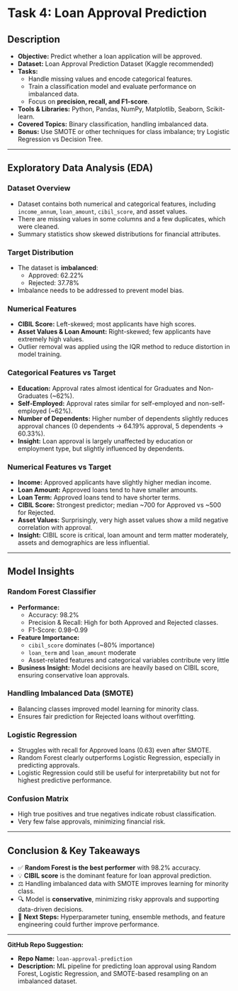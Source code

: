 # Task 4: Loan Approval Prediction

## Description
- **Objective:** Predict whether a loan application will be approved.
- **Dataset:** Loan Approval Prediction Dataset (Kaggle recommended)
- **Tasks:**
  - Handle missing values and encode categorical features.
  - Train a classification model and evaluate performance on imbalanced data.
  - Focus on **precision, recall, and F1-score**.
- **Tools & Libraries:** Python, Pandas, NumPy, Matplotlib, Seaborn, Scikit-learn.
- **Covered Topics:** Binary classification, handling imbalanced data.
- **Bonus:** Use SMOTE or other techniques for class imbalance; try Logistic Regression vs Decision Tree.

---

## Exploratory Data Analysis (EDA)

### Dataset Overview
- Dataset contains both numerical and categorical features, including `income_annum`, `loan_amount`, `cibil_score`, and asset values.
- There are missing values in some columns and a few duplicates, which were cleaned.
- Summary statistics show skewed distributions for financial attributes.

### Target Distribution
- The dataset is **imbalanced**:
  - Approved: 62.22%
  - Rejected: 37.78%
- Imbalance needs to be addressed to prevent model bias.

### Numerical Features
- **CIBIL Score:** Left-skewed; most applicants have high scores.
- **Asset Values & Loan Amount:** Right-skewed; few applicants have extremely high values.
- Outlier removal was applied using the IQR method to reduce distortion in model training.

### Categorical Features vs Target
- **Education:** Approval rates almost identical for Graduates and Non-Graduates (~62%).
- **Self-Employed:** Approval rates similar for self-employed and non-self-employed (~62%).
- **Number of Dependents:** Higher number of dependents slightly reduces approval chances (0 dependents → 64.19% approval, 5 dependents → 60.33%).
- **Insight:** Loan approval is largely unaffected by education or employment type, but slightly influenced by dependents.

### Numerical Features vs Target
- **Income:** Approved applicants have slightly higher median income.
- **Loan Amount:** Approved loans tend to have smaller amounts.
- **Loan Term:** Approved loans tend to have shorter terms.
- **CIBIL Score:** Strongest predictor; median ~700 for Approved vs ~500 for Rejected.
- **Asset Values:** Surprisingly, very high asset values show a mild negative correlation with approval.
- **Insight:** CIBIL score is critical, loan amount and term matter moderately, assets and demographics are less influential.

---

## Model Insights

### Random Forest Classifier
- **Performance:**
  - Accuracy: 98.2%
  - Precision & Recall: High for both Approved and Rejected classes.
  - F1-Score: 0.98–0.99
- **Feature Importance:** 
  - `cibil_score` dominates (~80% importance)
  - `loan_term` and `loan_amount` moderate
  - Asset-related features and categorical variables contribute very little
- **Business Insight:** Model decisions are heavily based on CIBIL score, ensuring conservative loan approvals.

### Handling Imbalanced Data (SMOTE)
- Balancing classes improved model learning for minority class.
- Ensures fair prediction for Rejected loans without overfitting.

### Logistic Regression
- Struggles with recall for Approved loans (0.63) even after SMOTE.
- Random Forest clearly outperforms Logistic Regression, especially in predicting approvals.
- Logistic Regression could still be useful for interpretability but not for highest predictive performance.

### Confusion Matrix
- High true positives and true negatives indicate robust classification.
- Very few false approvals, minimizing financial risk.

---

## Conclusion & Key Takeaways
- ✅ **Random Forest is the best performer** with 98.2% accuracy.
- 💡 **CIBIL score** is the dominant feature for loan approval prediction.
- ⚖️ Handling imbalanced data with SMOTE improves learning for minority class.
- 🔍 Model is **conservative**, minimizing risky approvals and supporting data-driven decisions.
- 🚀 **Next Steps:** Hyperparameter tuning, ensemble methods, and feature engineering could further improve performance.

---

**GitHub Repo Suggestion:**
- **Repo Name:** `loan-approval-prediction`
- **Description:** ML pipeline for predicting loan approval using Random Forest, Logistic Regression, and SMOTE-based resampling on an imbalanced dataset.
